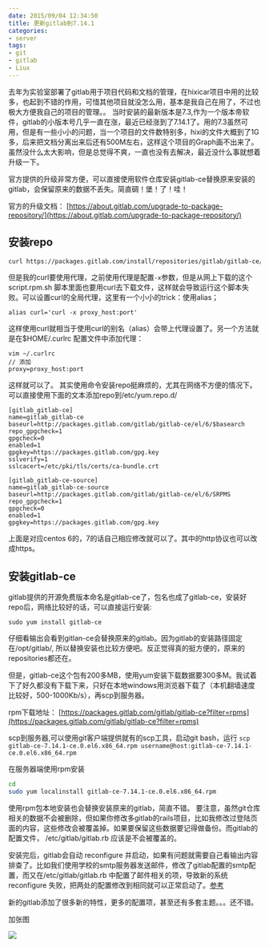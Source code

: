 ```yaml
---
date: 2015/09/04 12:34:50
title: 更新gitlab到7.14.1
categories:
- server
tags:
- git
- gitlab
- Liux
---
```


去年为实验室部署了gitlab用于项目代码和文档的管理，在hixicar项目中用的比较多，也起到不错的作用，可惜其他项目就没怎么用，基本是我自己在用了，不过也极大方便我自己的项目的管理。。
当时安装的最新版本是7.3,作为一个版本帝软件，gitlab的小版本号几乎一直在涨，最近已经涨到了7.14.1了。用的7.3虽然可用，但是有一些小小的问题，当一个项目的文件数特别多，hixi的文件大概到了1G多，后来把文档分离出来后还有500M左右，这样这个项目的Graph画不出来了。虽然没什么太大影响，但是总觉得不爽，一直也没有去解决，最近没什么事就想着升级一下。

官方提供的升级非常方便，可以直接使用软件仓库安装gitlab-ce替换原来安装的gitlab，会保留原来的数据不丢失。简直碉！堡！了！哇！

官方的升级文档： [https://about.gitlab.com/upgrade-to-package-repository/](https://about.gitlab.com/upgrade-to-package-repository/)

## 安装repo ##

```bash
curl https://packages.gitlab.com/install/repositories/gitlab/gitlab-ce/script.rpm.sh | sudo bash
```
但是我的curl要使用代理，之前使用代理是配置`-x`参数，但是从网上下载的这个 script.rpm.sh 脚本里面也要用curl去下载文件，这样就会导致运行这个脚本失败。可以设置curl的全局代理，这里有一个小小的trick：使用alias；

```
alias curl='curl -x proxy_host:port'
```
这样使用curl就相当于使用curl的别名（alias）会带上代理设置了。另一个方法就是在$HOME/.curlrc 配置文件中添加代理：

```
vim ~/.curlrc
// 添加
proxy=proxy_host:port
```
这样就可以了。
其实使用命令安装repo挺麻烦的，尤其在网络不方便的情况下。可以直接使用下面的文本添加repo到/etc/yum.repo.d/

```
[gitlab_gitlab-ce]
name=gitlab_gitlab-ce
baseurl=http://packages.gitlab.com/gitlab/gitlab-ce/el/6/$basearch
repo_gpgcheck=1
gpgcheck=0
enabled=1
gpgkey=https://packages.gitlab.com/gpg.key
sslverify=1
sslcacert=/etc/pki/tls/certs/ca-bundle.crt

[gitlab_gitlab-ce-source]
name=gitlab_gitlab-ce-source
baseurl=http://packages.gitlab.com/gitlab/gitlab-ce/el/6/SRPMS
repo_gpgcheck=1
gpgcheck=0
enabled=1
gpgkey=https://packages.gitlab.com/gpg.key
```
上面是对应centos 6的，7的话自己相应修改就可以了。其中的http协议也可以改成https。

## 安装gitlab-ce ##
gitlab提供的开源免费版本命名是gitlab-ce了，包名也成了gitlab-ce，安装好repo后，网络比较好的话，可以直接运行安装:

```
sudo yum install gitlab-ce
```
仔细看输出会看到gitlan-ce会替换原来的gitlab。因为gitlab的安装路径固定在/opt/gitlab/, 所以替换安装也比较方便吧。反正觉得真的挺方便的，原来的repositories都还在。

但是，gitlab-ce这个包有200多MB，使用yum安装下载数据要300多M。我试着下了好久都没有下载下来，只好在本地windows用浏览器下载了（本机翻墙速度比较好，500-1000Kb/s），再scp到服务器。

rpm下载地址： [https://packages.gitlab.com/gitlab/gitlab-ce?filter=rpms](https://packages.gitlab.com/gitlab/gitlab-ce?filter=rpms)

scp到服务器,可以使用git客户端提供就有的scp工具，启动git bash，运行 `scp gitlab-ce-7.14.1-ce.0.el6.x86_64.rpm username@host:gitlab-ce-7.14.1-ce.0.el6.x86_64.rpm`

在服务器端使用rpm安装

```bash
cd
sudo yum localinstall gitlab-ce-7.14.1-ce.0.el6.x86_64.rpm
```

使用rpm包本地安装也会替换安装原来的gitlab，简直不错。
要注意，虽然git仓库相关的数据不会被删除，但如果你修改多gitlab的rails项目，比如我修改过登陆页面的内容，这些修改会被覆盖掉。如果要保留这些数据要记得做备份。而gitlab的配置文件， /etc/gitlab/gitlab.rb 应该是不会被覆盖的。

安装完后，gitlab会自动 reconfigure 并启动，如果有问题就需要自己看输出内容排查了。比如我们使用学校的smtp服务器发送邮件，修改了gitlab配置的smtp配置，而又在/etc/gitlab/gitlab.rb 中配置了邮件相关的项，导致新的系统 reconfigure 失败，把两处的配置修改到相同就可以正常启动了。[参考](http://stackoverflow.com/questions/26684035/gitlab-smtp-config-exception)

新的gitlab添加了很多新的特性，更多的配置项，甚至还有多套主题。。。还不错。

加张图

![](http://wuxu92.github.io/images/blog-article-images/blog/gitlab7.14.png)

